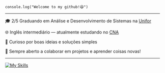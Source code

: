 
<code>console.log("Welcome to my github!😆")</code>
<hr>

<p>🎓 2/5 Graduando em Análise e Desenvolvimento de Sistemas na <a href="https://www.unifor.br/" target="_blank">Unifor</a></p>
<p>🌐 Inglês intermediário — atualmente estudando no <a href="https://www.cna.com.br/" target="_blank">CNA</a></p>
<p>🧩 Curioso por boas ideias e soluções simples</p>
<p>🤝 Sempre aberto a colaborar em projetos e aprender coisas novas!</p>

<hr>

[![My Skills](https://skillicons.dev/icons?i=javascript,react,nodejs,tailwindcss,mysql)](https://skillicons.dev)